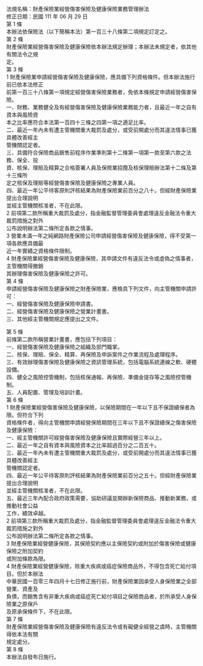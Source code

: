 法規名稱：財產保險業經營傷害保險及健康保險業務管理辦法  
修正日期：民國 111 年 06 月 29 日  
第 1 條  
本辦法依保險法（以下簡稱本法）第一百三十八條第二項規定訂定之。  
第 2 條  
財產保險業經營傷害保險及健康保險依本辦法規定辦理；本辦法未規定者，依其他有關法令之規  
定。  
第 3 條  
1 財產保險業申請經營傷害保險及健康保險，應具備下列資格條件。但本辦法施行前已依本法修正  
前第一百三十八條第一項規定經營傷害保險業務者，免依本條規定申請經營傷害保險。  
一、財務、業務健全及有經營傷害保險及健康保險業務能力者，且最近一年之自有資本與風險資  
本之比率應符合本法第一百四十三條之四第一項之適足比率。  
二、最近一年內未有遭主管機關重大裁罰及處分，或受前開處分而其違法情事已獲具體改善經主  
管機關認定者。  
三、具備符合保險商品銷售前程序作業準則第十二條第一項第一款至第六款之法務、保全、投  
資、核保、理賠及精算之合格簽署人員及保險業招攬及核保理賠辦法第十二條及第十三條所  
定之核保及理賠等經營傷害保險及健康保險之專業人員。  
四、最近一年公平待客原則評核結果為財產保險業前百分之八十。但經財產保險業提出合理說明  
並經主管機關核准者，不在此限。  
2 前項第二款所稱重大裁罰及處分，指金融監督管理委員會處理違反金融法令重大裁罰措施之對外  
公布說明辦法第二條所定各款之情事。  
3 營業未滿一年之純網路財產保險公司申請經營傷害保險及健康保險，得不受第一項各款應具備最  
近一年實績之資格條件限制。  
4 財產保險業經營傷害保險及健康保險，其申請文件有違反法令或虛偽之情事者，主管機關得撤銷  
其辦理傷害保險及健康保險之許可。  
第 4 條  
申請經營傷害保險及健康保險之財產保險業，應檢具下列文件，向主管機關申請許可：  
一、經營傷害保險及健康保險申請書。  
二、經營傷害保險及健康保險之營業計畫書。  
三、其他經主管機關規定應提出之文件。  


第 5 條  
前條第二款所稱營業計畫書，應包括下列項目：  
一、經營傷害保險及健康保險之組織及部門職掌。  
二、核保、理賠、保全、精算、再保險及申訴案件之作業流程及處理程序。  
三、有效辦理傷害保險及健康保險之資訊管理系統，包括電腦系統連線之軟、硬體設備。  
四、健全之風險控管機制，包括核保通報、再保險、準備金提存等之風險控管機制。  
五、人員配置、管理及培訓計畫。  
第 6 條  
1 財產保險業經營傷害保險及健康保險，以保險期間在一年以下且不保證續保者為限。但符合下列  
資格條件者，得向主管機關申請經營保險期間在三年以下且不保證續保之傷害保險及健康保險：  
一、經主管機關許可經營傷害保險及健康保險且實際經營三年以上。  
二、最近一年之自有資本與風險資本之比率超過百分之二百五十。  
三、最近一年內未有遭主管機關重大裁罰及處分，或受前開處分而其違法情事已獲具體改善經主  
管機關認定者。  
四、最近一年公平待客原則評核結果為財產保險業前百分之五十。但經財產保險業提出合理說明  
並經主管機關核准者，不在此限。  
五、最近三年內配合政府政策需要，協助研議並開辦新保險商品、推動新業務，或推動社會公益  
工作，績效卓越。  
2 前項第三款所稱重大裁罰及處分，指金融監督管理委員會處理違反金融法令重大裁罰措施之對外  
公布說明辦法第二條所定各款之情事。  
3 財產保險業經營健康保險，其保險契約應以主保險契約或附加於傷害保險或健康保險之附加契約  
或附加條款為限。  
4 財產保險業經營健康保險，除重大疾病或癌症保險商品外，不得包含死亡給付項目。但於本辦法  
中華民國一百零三年四月十七日修正施行前，財產保險業因承受人身保險業之全部營業、資產及  
負債，而銷售含有非重大疾病或癌症死亡給付項目之保險商品者，於所承受人身保險業之原保戶  
及原承保條件下，不在此限。  
第 7 條  
財產保險業經營傷害保險及健康保險有違反法令或有礙健全經營之虞時，主管機關得依本法有關  
規定處分。  
第 8 條  
本辦法自發布日施行。  


